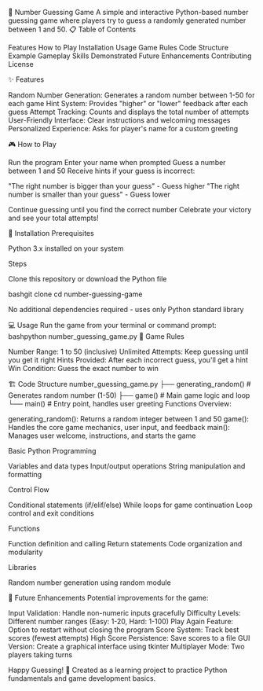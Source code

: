 🎯 Number Guessing Game
A simple and interactive Python-based number guessing game where players try to guess a randomly generated number between 1 and 50.
📋 Table of Contents

Features
How to Play
Installation
Usage
Game Rules
Code Structure
Example Gameplay
Skills Demonstrated
Future Enhancements
Contributing
License

✨ Features

Random Number Generation: Generates a random number between 1-50 for each game
Hint System: Provides "higher" or "lower" feedback after each guess
Attempt Tracking: Counts and displays the total number of attempts
User-Friendly Interface: Clear instructions and welcoming messages
Personalized Experience: Asks for player's name for a custom greeting

🎮 How to Play

Run the program
Enter your name when prompted
Guess a number between 1 and 50
Receive hints if your guess is incorrect:

"The right number is bigger than your guess" - Guess higher
"The right number is smaller than your guess" - Guess lower


Continue guessing until you find the correct number
Celebrate your victory and see your total attempts!

🚀 Installation
Prerequisites

Python 3.x installed on your system

Steps

Clone this repository or download the Python file

bashgit clone <your-repository-url>
cd number-guessing-game

No additional dependencies required - uses only Python standard library

💻 Usage
Run the game from your terminal or command prompt:
bashpython number_guessing_game.py
📖 Game Rules

Number Range: 1 to 50 (inclusive)
Unlimited Attempts: Keep guessing until you get it right
Hints Provided: After each incorrect guess, you'll get a hint
Win Condition: Guess the exact number to win

🏗️ Code Structure
number_guessing_game.py
├── generating_random()     # Generates random number (1-50)
├── game()                  # Main game logic and loop
└── main()                  # Entry point, handles user greeting
Functions Overview:

generating_random(): Returns a random integer between 1 and 50
game(): Handles the core game mechanics, user input, and feedback
main(): Manages user welcome, instructions, and starts the game



Basic Python Programming

Variables and data types
Input/output operations
String manipulation and formatting


Control Flow

Conditional statements (if/elif/else)
While loops for game continuation
Loop control and exit conditions


Functions

Function definition and calling
Return statements
Code organization and modularity


Libraries

Random number generation using random module



🚀 Future Enhancements
Potential improvements for the game:

 Input Validation: Handle non-numeric inputs gracefully
 Difficulty Levels: Different number ranges (Easy: 1-20, Hard: 1-100)
 Play Again Feature: Option to restart without closing the program
 Score System: Track best scores (fewest attempts)
 High Score Persistence: Save scores to a file
 GUI Version: Create a graphical interface using tkinter
 Multiplayer Mode: Two players taking turns



Happy Guessing! 🎉
Created as a learning project to practice Python fundamentals and game development basics.